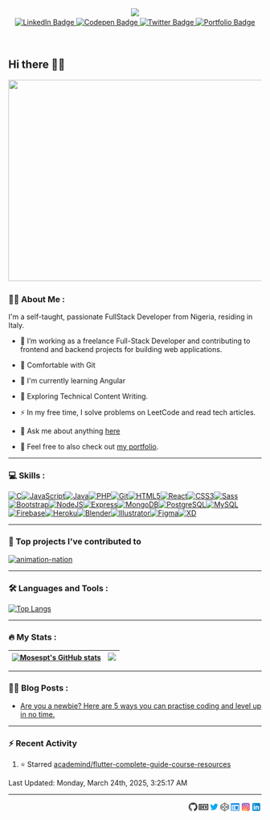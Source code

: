 <!--
**Mosespt/Mosespt** is a ✨ _special_ ✨ repository because its `README.md` (this file) appears on your GitHub profile.

Here are some ideas to get you started:

- 🔭 I’m currently working on ...
- 🌱 I’m currently learning ...
- 👯 I’m looking to collaborate on ...
- 🤔 I’m looking for help with ...
- 💬 Ask me about ...
- 📫 How to reach me: ...
- 😄 Pronouns: ...
- ⚡ Fun fact: ...
-->

<div id="header" align="center">
  <img src="https://media.giphy.com/media/qEqiI3Oq7vBkoE236M/giphy.gif" width="250"/>

  <div id="badges">
    <a href="https://www.linkedin.com/in/tolulope-moses-odeyemi/">
      <img src="https://img.shields.io/badge/LinkedIn-blue?style=for-the-badge&logo=linkedin&logoColor=white" alt="LinkedIn Badge"/>
    </a>
    <a href="https://codepen.io/98Moses/">
      <img src="https://img.shields.io/badge/CodePen-black?style=for-the-badge&logo=codepen&logoColor=white" alt="Codepen Badge"/>
    </a>
    <a href="https://twitter.com/_98moses">
      <img src="https://img.shields.io/badge/Twitter-blue?style=for-the-badge&logo=twitter&logoColor=white" alt="Twitter Badge"/>
    </a>
    <a href="https://tolulopemoses.site">
      <img src="https://img.shields.io/badge/Portfolio-black?style=for-the-badge&logo=googlechrome&logoColor=white" alt="Portfolio Badge"/>
    </a>
    
  </div>
  <img src="https://komarev.com/ghpvc/?username=Mosespt&style=flat-square&color=blue" alt=""/>

  <a href="https://github.com/Mosespt">
    <img src="https://img.shields.io/github/followers/Mosespt?label=follow&style=social" alt=""/>
  </a>

  <br />
  <a href="https://www.buymeacoffee.com/98moses">
    <img src="https://www.buymeacoffee.com/assets/img/custom_images/orange_img.png" alt=""/>
  </a>
 </div>

## Hi there 👋🏽



<div align="center">
  <img src="https://media.giphy.com/media/qgQUggAC3Pfv687qPC/giphy.gif" width="600" height="400"/>
</div>

### :man_technologist: About Me :
I'm a self-taught, passionate FullStack Developer from Nigeria, residing in Italy.

- :telescope: I’m working as a freelance Full-Stack Developer and contributing to frontend and backend projects for building web applications.

- 👯 Comfortable with Git
  
- 🧠  I'm currently learning Angular

- :seedling: Exploring Technical Content Writing.

- :zap: In my free time, I solve problems on LeetCode and read tech articles.

- 💬 Ask me about anything [here](https://github.com/Mosespt/Mosespt/issues)

- 💼 Feel free to also check out [my portfolio](https://tolulopemoses.site).

---

### 💻 Skills :

<p align="left">
<a href="https://docs.microsoft.com/en-us/cpp/?view=msvc-170" target="_blank" rel="noreferrer"><img src="https://raw.githubusercontent.com/danielcranney/readme-generator/main/public/icons/skills/c-colored.svg" width="36" height="36" alt="C" /></a><a href="https://developer.mozilla.org/en-US/docs/Web/JavaScript" target="_blank" rel="noreferrer"><img src="https://raw.githubusercontent.com/danielcranney/readme-generator/main/public/icons/skills/javascript-colored.svg" width="36" height="36" alt="JavaScript" /></a><a href="https://www.oracle.com/java/" target="_blank" rel="noreferrer"><img src="https://raw.githubusercontent.com/danielcranney/readme-generator/main/public/icons/skills/java-colored.svg" width="36" height="36" alt="Java" /></a><a href="https://www.php.net/" target="_blank" rel="noreferrer"><img src="https://raw.githubusercontent.com/danielcranney/readme-generator/main/public/icons/skills/php-colored.svg" width="36" height="36" alt="PHP" /></a><a href="https://git-scm.com/" target="_blank" rel="noreferrer"><img src="https://raw.githubusercontent.com/danielcranney/readme-generator/main/public/icons/skills/git-colored.svg" width="36" height="36" alt="Git" /></a><a href="https://developer.mozilla.org/en-US/docs/Glossary/HTML5" target="_blank" rel="noreferrer"><img src="https://raw.githubusercontent.com/danielcranney/readme-generator/main/public/icons/skills/html5-colored.svg" width="36" height="36" alt="HTML5" /></a><a href="https://reactjs.org/" target="_blank" rel="noreferrer"><img src="https://raw.githubusercontent.com/danielcranney/readme-generator/main/public/icons/skills/react-colored.svg" width="36" height="36" alt="React" /></a><a href="https://www.w3.org/TR/CSS/#css" target="_blank" rel="noreferrer"><img src="https://raw.githubusercontent.com/danielcranney/readme-generator/main/public/icons/skills/css3-colored.svg" width="36" height="36" alt="CSS3" /></a><a href="https://sass-lang.com/" target="_blank" rel="noreferrer"><img src="https://raw.githubusercontent.com/danielcranney/readme-generator/main/public/icons/skills/sass-colored.svg" width="36" height="36" alt="Sass" /></a><a href="https://getbootstrap.com/" target="_blank" rel="noreferrer"><img src="https://raw.githubusercontent.com/danielcranney/readme-generator/main/public/icons/skills/bootstrap-colored.svg" width="36" height="36" alt="Bootstrap" /></a><a href="https://nodejs.org/en/" target="_blank" rel="noreferrer"><img src="https://raw.githubusercontent.com/danielcranney/readme-generator/main/public/icons/skills/nodejs-colored.svg" width="36" height="36" alt="NodeJS" /></a><a href="https://expressjs.com/" target="_blank" rel="noreferrer"><img src="https://raw.githubusercontent.com/danielcranney/readme-generator/main/public/icons/skills/express-colored.svg" width="36" height="36" alt="Express" /></a><a href="https://www.mongodb.com/" target="_blank" rel="noreferrer"><img src="https://raw.githubusercontent.com/danielcranney/readme-generator/main/public/icons/skills/mongodb-colored.svg" width="36" height="36" alt="MongoDB" /></a><a href="https://www.postgresql.org/" target="_blank" rel="noreferrer"><img src="https://raw.githubusercontent.com/danielcranney/readme-generator/main/public/icons/skills/postgresql-colored.svg" width="36" height="36" alt="PostgreSQL" /></a><a href="https://www.mysql.com/" target="_blank" rel="noreferrer"><img src="https://raw.githubusercontent.com/danielcranney/readme-generator/main/public/icons/skills/mysql-colored.svg" width="36" height="36" alt="MySQL" /></a><a href="https://firebase.google.com/" target="_blank" rel="noreferrer"><img src="https://raw.githubusercontent.com/danielcranney/readme-generator/main/public/icons/skills/firebase-colored.svg" width="36" height="36" alt="Firebase" /></a><a href="https://www.heroku.com/" target="_blank" rel="noreferrer"><img src="https://raw.githubusercontent.com/danielcranney/readme-generator/main/public/icons/skills/heroku-colored.svg" width="36" height="36" alt="Heroku" /></a><a href="https://www.blender.org/" target="_blank" rel="noreferrer"><img src="https://raw.githubusercontent.com/danielcranney/readme-generator/main/public/icons/skills/blender-colored.svg" width="36" height="36" alt="Blender" /></a><a href="https://www.adobe.com/uk/products/illustrator.html" target="_blank" rel="noreferrer"><img src="https://raw.githubusercontent.com/danielcranney/readme-generator/main/public/icons/skills/illustrator-colored.svg" width="36" height="36" alt="Illustrator" /></a><a href="https://www.figma.com/" target="_blank" rel="noreferrer"><img src="https://raw.githubusercontent.com/danielcranney/readme-generator/main/public/icons/skills/figma-colored.svg" width="36" height="36" alt="Figma" /></a><a href="https://www.adobe.com/uk/products/xd.html" target="_blank" rel="noreferrer"><img src="https://raw.githubusercontent.com/danielcranney/readme-generator/main/public/icons/skills/xd-colored.svg" width="36" height="36" alt="XD" /></a>
</p>

---

### 📕 Top projects I've contributed to

<!-- Small repo cards https://github.com/DenverCoder1/github-readme-stats (fork of anuraghazra/github-readme-stats) -->
<p align="left">
  <a href="https://github.com/zero-to-mastery/Animation-Nation"><img width="278" src="https://denvercoder1-github-readme-stats.vercel.app/api/pin/?username=zero-to-mastery&repo=Animation-Nation&theme=radical&bg_color=1F222E&title_color=F85D7F&hide_border=true&icon_color=F8D866&show_icons=true" alt="animation-nation"></a>

</p>

---

### :hammer_and_wrench: Languages and Tools :
<!--
<div>

  <img src="https://github.com/devicons/devicon/blob/master/icons/html5/html5-original.svg" title="HTML5" alt="HTML" width="40" height="40"/>&nbsp;
  <img src="https://github.com/devicons/devicon/blob/master/icons/css3/css3-plain-wordmark.svg"  title="CSS3" alt="CSS" width="40" height="40"/>&nbsp;
  <img src="https://github.com/devicons/devicon/blob/master/icons/javascript/javascript-original.svg" title="JavaScript" alt="JavaScript" width="40" height="40"/>&nbsp;
  <img src="https://github.com/devicons/devicon/blob/master/icons/react/react-original-wordmark.svg" title="React" alt="React" width="40" height="40"/>&nbsp;

  <img src="https://github.com/devicons/devicon/blob/master/icons/nodejs/nodejs-original-wordmark.svg" title="NodeJS" alt="NodeJS" width="40" height="40"/>&nbsp;
  <img src="https://github.com/devicons/devicon/blob/master/icons/express/express-original.svg" title="ExpressJS" alt="ExpressJS" width="40" height="40"/>&nbsp;
  <img src="https://github.com/devicons/devicon/blob/master/icons/jquery/jquery-original-wordmark.svg" title="jQuery" alt="jQuery" width="40" height="40"/>&nbsp;
  <img src="https://github.com/devicons/devicon/blob/master/icons/npm/npm-original-wordmark.svg" title="npm" alt="npm" width="40" height="40"/>&nbsp;
  <img src="https://github.com/devicons/devicon/blob/master/icons/redux/redux-original.svg" title="Redux" alt="Redux" width="40" height="40"/>&nbsp;
  <img src="https://github.com/devicons/devicon/blob/master/icons/graphql/graphql-plain-wordmark.svg" title="GraphQl" alt="GraphQl" width="40" height="40"/>&nbsp;
  <img src="https://github.com/devicons/devicon/blob/master/icons/bootstrap/bootstrap-original-wordmark.svg" title="Bootstrap" alt="Bootstrap " width="40" height="40"/>&nbsp;
  <img src="https://github.com/devicons/devicon/blob/master/icons/sass/sass-original.svg" title="Sass" alt="Sass" width="40" height="40"/>&nbsp;

  <img src="https://github.com/devicons/devicon/blob/master/icons/python/python-original-wordmark.svg" title="Python" alt="Python" width="40" height="40"/>&nbsp;
  <img src="https://github.com/devicons/devicon/blob/master/icons/java/java-original-wordmark.svg" title="Java" alt="Java" width="40" height="40"/>&nbsp;
  <img src="https://github.com/devicons/devicon/blob/master/icons/c/c-original.svg" title="C" alt="C" width="40" height="40"/>&nbsp;
  
  <img src="https://github.com/devicons/devicon/blob/master/icons/androidstudio/androidstudio-original.svg" title="Android Studio" alt="Android Studio" width="40" height="40"/>&nbsp;
  <img src="https://github.com/devicons/devicon/blob/master/icons/flutter/flutter-original.svg" title="Flutter" alt="Flutter" width="40" height="40"/>&nbsp;
  <img src="https://github.com/devicons/devicon/blob/master/icons/dart/dart-original.svg" title="Dart" alt="Dart" width="40" height="40"/>&nbsp;
  <img src="https://github.com/devicons/devicon/blob/master/icons/materialui/materialui-original.svg" title="Material UI" alt="Material UI" width="40" height="40"/>&nbsp;
  <img src="https://github.com/devicons/devicon/blob/master/icons/firebase/firebase-plain-wordmark.svg" title="Firebase" alt="Firebase" width="40" height="40"/>&nbsp;

  <img src="https://github.com/devicons/devicon/blob/master/icons/php/php-original.svg" title="php"  alt="php" width="40" height="40"/>&nbsp;
  <img src="https://github.com/devicons/devicon/blob/master/icons/mysql/mysql-original-wordmark.svg" title="MySQL"  alt="MySQL" width="40" height="40"/>&nbsp;
  <img src="https://github.com/devicons/devicon/blob/master/icons/postgresql/postgresql-original-wordmark.svg" title="PostgreSQL"  alt="PostgreSQL" width="40" height="40"/>&nbsp;
  
  <img src="https://github.com/devicons/devicon/blob/master/icons/git/git-original-wordmark.svg" title="Git" alt="Git" width="40" height="40"/>&nbsp;
  <img src="https://github.com/devicons/devicon/blob/master/icons/heroku/heroku-original-wordmark.svg" title="Heroku" alt="Heroku" width="40" height="40"/>&nbsp;

  <img src="https://github.com/devicons/devicon/blob/master/icons/blender/blender-original.svg" title="Blender" alt="Blender" width="40" height="40"/>&nbsp;
  <img src="https://github.com/devicons/devicon/blob/master/icons/unity/unity-original.svg" title="Unity" alt="Unity" width="40" height="40"/>&nbsp;
  <img src="https://github.com/devicons/devicon/blob/master/icons/unrealengine/unrealengine-original-wordmark.svg" title="Unreal Engine" alt="Unreal Engine" width="40" height="40"/>&nbsp;

  <img src="https://github.com/devicons/devicon/blob/master/icons/canva/canva-original.svg" title="Canva" alt="Canva" width="40" height="40"/>&nbsp;

</div>

<br />
<br />
-->

<div align="left">
  
  [![Top Langs](https://github-readme-stats.vercel.app/api/top-langs/?username=Mosespt&layout=compact&langs_count=8&theme=radical)](https://github.com/anuraghazra/github-readme-stats)
  
</div>

---

### :fire: My Stats :

<div align="center">

| <a href="http://www.github.com/Mosespt"><img src="https://github-readme-stats.vercel.app/api?username=Mosespt&theme=radical&show_icons=true&hide_border=true&count_private=true" alt="Mosespt's GitHub stats" /></a> | <a href="http://www.github.com/Mosespt"><img src="https://github-readme-streak-stats.herokuapp.com/?user=Mosespt&theme=radical&hide_border=true" /></a> |
| ------------- | ------------- |

</div>

---

### ✍🏽 Blog Posts :

<!-- BLOG-POST-LIST:START -->
- [Are you a newbie? Here are 5 ways you can practise coding and level up in no time.](https://dev.to/98moses/are-you-a-newbie-here-are-5-ways-you-can-practise-coding-and-level-up-in-no-time-1lkf)
<!-- BLOG-POST-LIST:END -->

---

### :zap: Recent Activity

<!--RECENT_ACTIVITY:start-->
1. ⭐ Starred [academind/flutter-complete-guide-course-resources](https://github.com/academind/flutter-complete-guide-course-resources)<br>
<!--RECENT_ACTIVITY:end-->

<!--RECENT_ACTIVITY:last_update-->
Last Updated: Monday, March 24th, 2025, 3:25:17 AM
<!--RECENT_ACTIVITY:last_update_end-->

---

<a href="https://www.linkedin.com/in/tolulope-moses-odeyemi/">
  <img align="right" alt="Tolulope Moses | LinkedIn" width="21px" src="https://raw.githubusercontent.com/Mosespt/Mosespt/main/assets/icons8-linkedin.svg" />
</a>
<a href="https://instagram.com/_moses.dev">
  <img align="right" alt="Tolulope Moses | Instagram" width="21px" src="https://raw.githubusercontent.com/Mosespt/Mosespt/main/assets/icons8-instagram.svg" />
</a>
<a href="https://tolulopemoses.site">
  <img align="right" alt="Tolulope Moses | Portfolio" width="21px" src="https://raw.githubusercontent.com/Mosespt/Mosespt/main/assets/icons8-web-60.png" />
</a>
<a href="https://codepen.io/98Moses/">
  <img align="right" alt="Tolulope Moses | Codepen.io" width="21px" src="https://raw.githubusercontent.com/Mosespt/Mosespt/main/assets/icons8-codepen.svg" />
</a>
<a href="https://twitter.com/_98moses">
  <img align="right" alt="_98Moses | Twitter" width="21px" src="https://raw.githubusercontent.com/Mosespt/Mosespt/main/assets/icons8-twitter.svg" />
</a>
<a href="https://dev.to/98moses">
  <img align="right" alt="98moses | dev.to" width="21px" src="https://raw.githubusercontent.com/Mosespt/Mosespt/main/assets/icons8-dev.svg" />
</a>
<a href="https://github.com/Mosespt/">
  <img align="right" alt="Tolulope Moses | Github" width="21px" src="https://raw.githubusercontent.com/Mosespt/Mosespt/main/assets/icons8-github.svg" />
</a>

<!-- Tesing a .yml file
[Codepen](https://codepen.io/98Moses/)  •  [Github](https://github.com/Mosespt/)  •  [Twitter](https://twitter.com/_98moses)  •  [Portfolio](https://tolulopemoses.site)
-->
